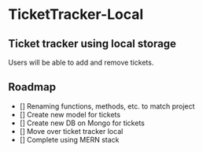 # TicketTracker-Local

<!-- ABOUT THE PROJECT -->

## Ticket tracker using local storage

Users will be able to add and remove tickets.

<!-- ROADMAP -->

## Roadmap

- [] Renaming functions, methods, etc. to match project
- [] Create new model for tickets
- [] Create new DB on Mongo for tickets
- [] Move over ticket tracker local
- [] Complete using MERN stack

